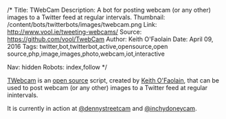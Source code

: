 /*
Title: TWebCam
Description: A bot for posting webcam (or any other) images to a Twitter feed at regular intervals.
Thumbnail: /content/bots/twitterbots/images/twebcam.png
Link: http://www.vool.ie/tweeting-webcams/
Source: https://github.com/vool/TwebCam
Author: Keith O'Faolain
Date: April 09, 2016
Tags: twitter,bot,twitterbot,active,opensource,open source,php,image,images,photo,webcam,iot,interactive

Nav: hidden
Robots: index,follow
*/

[TWebcam](http://www.vool.ie/tweeting-webcams/) is an [open source](https://github.com/vool/TwebCam) script, created by [Keith O'Faolain](https://twitter.com/voolist), that can be used to post webcam (or any other) images to a Twitter feed at regular inintervals.

It is currently in action at [@dennystreetcam](https://twitter.com/dennystreetcam) and [@inchydoneycam](https://twitter.com/InchydoneyCam).

